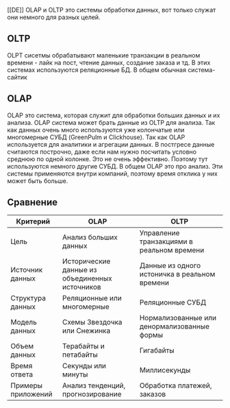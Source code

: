 [[DE]]
OLAP и OLTP это системы обработки данных, вот только служат они немного для разных целей.
## OLTP
OLPT сисетмы обрабатывают маленькие транзакции в реальном времени - лайк на пост, чтение данных, создание заказа и тд. В этих системах используются реляционные БД. В общем обычная система-сайтик
## OLAP
OLAP это система, которая служит для обработки больших данных и их анализа. OLAP система может брать данные из OLTP для анализа. Так как данных очень много используются уже колончатые или многомерные СУБД (GreenPulm и Clickhouse). Так как OLAP используется для аналитики и агрегации данных. В постгресе данные считаются построчно, даже если нам нужно посчитать условно среднюю по одной колонке. Это не очень эффективно. Поэтому тут используются немного другие СУБД. В общем OLAP это про анализ.
Эти системы применяются внутри компаний, поэтому время отклика у них может быть больше. 
## Сравнение

| Критерий           | OLAP                                           | OLTP                                          |
| ------------------ | ---------------------------------------------- | --------------------------------------------- |
| Цель               | Анализ больших данных                          | Управление транзакциями в реальном времени    |
| Источник данных    | Исторические данные из объединенных источников | Данные из одного истоничка в реальном времени |
| Структура данных   | Реляционные или многомерные                    | Реляционные СУБД                              |
| Модель данных      | Схемы Звездочка или Снежинка                   | Нормализованные или денормализованные формы   |
| Объем данных       | Терабайты и петабайты                          | Гигабайты                                     |
| Время ответа       | Секунды или минуты                             | Миллисекунды                                  |
| Примеры приложений | Анализ тенденций, прогнозирование              | Обработка платежей, заказов                   |
